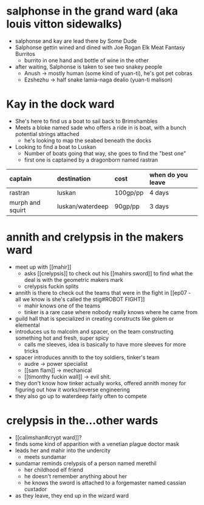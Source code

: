 # salphonse in the grand ward (aka louis vitton sidewalks)
- salphonse and kay are lead there by Some Dude
- Salphonse gettin wined and dined with Joe Rogan Elk Meat Fantasy Burritos
	- burrito in one hand and bottle of wine in the other
- after waiting, Salphonse is taken to see two snakey people
	- Anush -> mostly human (some kind of yuan-ti), he's got pet cobras
	- Ezshezhu -> half snake lamia-naga dealio (yuan-ti malison)
	
# Kay in the dock ward
- She's here to find us a boat to sail back to Brimshambles
- Meets a bloke named sade who offers a ride in is boat, with a bunch potential strings attached
	- he's looking to map the seabed beneath the docks
- Looking to find a boat to Luskan
	- Number of boats going that way, she goes to find the "best one"
	- first one is captained by a dragonborn named rastran

| **captain**      | **destination**  | **cost** | **when do you leave** |
|:---------------- |:---------------- |:-------- |:--------------------- |
| rastran          | luskan           | 100gp/pp | 4 days                |
| murph and squirt | luskan/waterdeep | 90gp/pp  | 3 days                |

# annith and crelypsis in the makers ward
- meet up with [[mahir]]
	- asks [[crelypsis]] to check out his [[mahirs sword]] to find what the deal is with the geometric makers mark
	- crelypsis fuckin splits
- annith is there to check out the teams that were in the fight in [[ep07 - all we know is she's called the stig#ROBOT FIGHT]]
	- mahir knows one of the teams
	- tinker is a rare case where nobody really knows where he came from
- guild hall that is specialized in creating constructs like golem or elemental
- introduces us to malcolm and spacer, on the team constructing something hot and fresh, super spicy
	- calls me sleeves, idea is basically to have more sleeves for more tricks
- spacer introduces annith to the toy soldiers, tinker's team
	- audre -> power specialist
	- [[sam flam]] -> mechanical
	- [[timonthy fuckin wall]] -> evil shit.
- they don't know how tinker actually works, offered annith money for figuring out how it works/reverse engineering
- they also go up to waterdeep fairly often to compete

# crelypsis in the...other wards
- [[calimshan#crypt ward]]?
- finds some kind of apparition with a venetian plague doctor mask
- leads her and mahir into the undercity
	- meets sundamar
- sundamar reminds crelypsis of a person named merethil
	- her childhood elf friend
	- he doesn't remember anything about her
	- he knows the sword is attached to a forgemaster named cassian cuxtador
- as they leave, they end up in the wizard ward